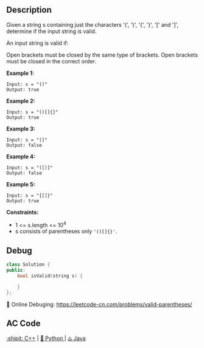 ## Description

Given a string s containing just the characters '(', ')', '{', '}', '[' and ']', determine if the input string is valid.

An input string is valid if:

Open brackets must be closed by the same type of brackets.
Open brackets must be closed in the correct order.
 

<strong>Example 1:</strong>
```
Input: s = "()"
Output: true
```
<strong>Example 2:</strong>
```
Input: s = "()[]{}"
Output: true
```
<strong>Example 3:</strong>
```
Input: s = "(]"
Output: false
```
<strong>Example 4:</strong>
```
Input: s = "([)]"
Output: false
```
<strong>Example 5:</strong>
```
Input: s = "{[]}"
Output: true
```

<strong>Constraints:</strong>

- 1 <= s.length <= 10<sup>4</sup>
- s consists of parentheses only ``'()[]{}'``.



## Debug
```cpp
class Solution {
public:
    bool isValid(string s) {

    }
};
```

🐛 Online Debuging: https://leetcode-cn.com/problems/valid-parentheses/

## AC Code
<div>
  <a href="https://github.com/Charmve/LeetCode4FLAG/tree/main/20.%20Valid%20Parentheses/20_valid-parentheses.cpp">:shipit: C++</a> | 
  <a href="https://github.com/Charmve/LeetCode4FLAG/tree/main/20.%20Valid%20Parentheses/20_valid-parentheses.py">🐍 Python </a> | 
  <a href="https://github.com/Charmve/LeetCode4FLAG/tree/main/20.%20Valid%20Parentheses/20_valid-parentheses.java">♨️ Java </a>
</div>
